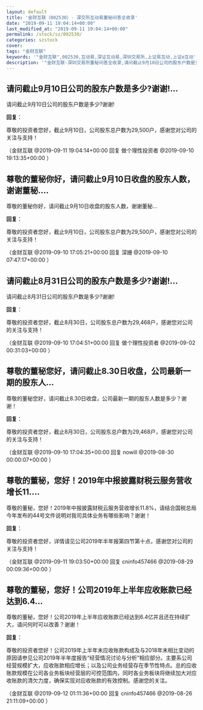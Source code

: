 ```yaml
---
layout: default
title: '金财互联（002530）- 深交所互动易董秘问答全收录'
date: "2019-09-11 19:04:14+00:00"
last_modified_at: "2019-09-11 19:04:14+00:00"
permalink: /stock/sz/002530/
categories: szstock
cover: 
tags: "金财互联"
keywords: '"金财互联",002530,互动易,深证互动易,深圳交易所,上证易互动,上证e互动'
description: '"金财互联-深圳交易所董秘问答全收录,请问截止9月10日公司的股东户数是多少?谢谢!"'
---
```


## 请问截止9月10日公司的股东户数是多少?谢谢!...

请问截止9月10日公司的股东户数是多少?谢谢!

**回复**：

尊敬的投资者您好，截止9月10日，公司股东总户数为29,500户，感谢您对公司的关注与支持！ 

（金财互联  @2019-09-11 19:04:14+00:00 回复 做个理性投资者  @2019-09-10 19:13:35+00:00 ）

## 尊敬的董秘你好，请问截止9月10日收盘的股东人数，谢谢董秘....

尊敬的董秘你好，请问截止9月10日收盘的股东人数，谢谢董秘...

**回复**：

尊敬的投资者您好，截止9月10日，公司股东总户数为29,500户，感谢您对公司的关注与支持！ 

（金财互联  @2019-09-10 17:05:21+00:00 回复 深姗  @2019-09-10 07:47:17+00:00 ）

## 请问截止8月31日公司的股东户数是多少?谢谢!...

请问截止8月31日公司的股东户数是多少?谢谢!

**回复**：

尊敬的投资者您好，截止8月30日，公司股东总户数为29,468户，感谢您对公司的关注与支持！ 

（金财互联  @2019-09-10 17:04:51+00:00 回复 做个理性投资者  @2019-09-02 00:31:03+00:00 ）

## 尊敬的董秘您好，请问截止8.30日收盘，公司最新一期的股东人...

尊敬的董秘您好，请问截止8.30日收盘，公司最新一期的股东人数是多少？谢谢！

**回复**：

尊敬的投资者您好，截止8月30日，公司股东总户数为29,468户，感谢您对公司的关注与支持！ 

（金财互联  @2019-09-10 17:04:35+00:00 回复 nowill  @2019-08-30 00:00:07+00:00 ）

## 尊敬的董秘，您好！2019年中报披露财税云服务营收增长11....

尊敬的董秘，您好！2019年中报披露财税云服务营收增长11.8%，请结合国税总局今年发布的44号文件说明对我司具体业务有哪些影响？谢谢！

**回复**：

尊敬的投资者您好，详情请见公司2019年半年报第四节第十点，感谢您对公司的关注与支持！ 

（金财互联  @2019-09-11 19:03:50+00:00 回复 cninfo457466  @2019-08-29 00:09:36+00:00 ）

## 尊敬的董秘，您好！公司2019年上半年应收账款已经达到6.4...

尊敬的董秘，您好！公司2019年上半年应收账款已经达到6.4亿并且还在持续扩大，请问何时可以改善？谢谢！

**回复**：

尊敬的投资者您好！公司2019年上半年末应收账款构成及与2018年末相比变动的原因请参见公司2019年半年度报告“经营情况讨论与分析”相应部分。主要系公司经营规模扩大，应收账款相应增长；以及公司业务经营存在季节性特点。总的应收账款规模在公司各业务板块经营层的可控范围内，同时各业务板块将继续加大对应收账款的清欠力度，确保实现对应收账款的有效控制。感谢您的关注。 

（金财互联  @2019-09-12 01:11:36+00:00 回复 cninfo457466  @2019-08-26 21:11:09+00:00 ）

